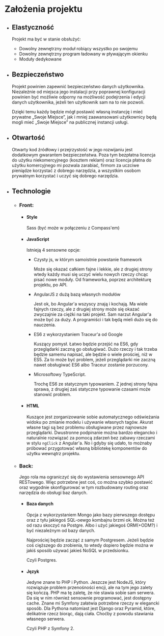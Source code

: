# Założenia projektu

*	## Elastyczność

	Projekt ma być w stanie obsłużyć:

	*	Dowolny zewnętrzny moduł robiący wszystko po swojemu
	*	Dowolny zewnętrzny program ładowany w pływającym okienku
	*	Moduły dedykowane

*	## Bezpieczeństwo
	
	Projekt powinien zapewnić bezpieczeństwo danych użytkownika. Niezależnie od miejsca jego instalacji przy poprawnej konfiguracji powinien być możliwie odporny na możliwość podejrzenia i edycji danych użytkownika, jeżeli ten użytkownik sam na to nie pozwoli.

	Dzięki temu każdy będzie mógł postawić własną instancję i mieć prywatne &bdquo;Swoje Miejsce&rdquo;, jak i mniej zaawansowani użytkownicy będą mogli mieć &bdquo;Swoje Miejsce&rdquo; na publicznej instancji usługi.

*	## Otwartość

	Otwarty kod źródłowy i przejrzystość w jego rozwijaniu jest dodatkowym gwarantem bezpieczeństwa. Poza tym bezpłatna licencja do użytku niekomercyjnego (kosztem reklam) oraz licencja płatna do użytku komercyjnego mi pozwala zarabiać, firmom za uczciwe pieniądze korzystać z dobrego narzędzia, a wszystkim osobom prywatnym korzystać i uczyć się dobrego narzędzia.

*	## Technologie

	* ### Front:

		* #### Style 

			Sass (być może w połączeniu z Compass'em)

		* #### JavaScript

			Istnieją 4 sensowne opcje: 

			*	Czysty js, w którym samoistnie powstanie framework 

				Może się okazać całkiem fajne i lekkie, ale z drugiej strony wtedy każdy musi się uczyć wielu nowych rzeczy chcąc pisać nowe moduły. Od frameworka, poprzez architekturę projektu, po API.

			*	AngularJS z dużą bazą własnych modułów

				Jest ok, bo Angular'a wszyscy znają i kochają. Ma wiele fajnych rzeczy, ale z drugiej strony może się okazać zwyczajnie za ciężki na taki projekt. Sam narzut Angular'a może być za duży. A programiści i tak będą mieli dużo się do nauczenia.

			*	ES6 z wykorzystaniem Traceur'a od Google

				Kuszący pomysł. Łatwo będzie przejść na ES6, gdy przeglądarki zaczną go obsługiwać. Dużo rzeczy i tak trzeba będzie samemu napisać, ale będzie o wiele prościej, niż w ES5. Za to może być problem, jeżeli przeglądarki nie zaczną nawet obsługiwać ES6 albo Traceur zostanie porzucony.

			*	Microsoftowy TypeScript.

				Trochę ES6 ze statycznym typowaniem. Z jednej strony fajna sprawa, z drugiej zaś statyczne typowanie czasami może stanowić problem.

		* #### HTML

			Kuszące jest zorganizowanie sobie automatycznego odświeżania widoku po zmianie modelu i używanie własnych tagów. Akurat własne tagi są bez problemu obsługiwane przez najnowsze przeglądarki. Dwustronne podpinanie można bardzo elegancko i naturalnie rozwiązać za pomocą zdarzeń bez zabawy rzeczami w stylu `ngClick` z Angular'a. No i gdyby się udało, to możnaby próbować przygotować własną bibliotekę komponentów do użytku wewnątrz projektu.

	* ### Back:

		Jego rola ma ograniczyć się do wystawienia sensownego API RESTowego. Więc potrzebne jest coś, co można szybko postawić oraz wygodnie skonfigurować w tym rozbudowany routing oraz narzędzia do obsługi baz danych.

		* #### Baza danych

			Opcja z wykorzystaniem Mongo jako bazy pierwszego dostępu oraz z tyłu jakiegoś SQL-oewgo kombajnu brzmi ok. Można też od razu skoczyć na Postgre. Albo i użyć jakiegoś ORM(+ODM?) i być niezależnym od bazy danych.

			Najprościej będzie zacząć z samym Postgresem. Jeżeli będzie coś cięższego do zrobienia, to wtedy dopiero będzie można w jakiś sposób używać jakieś NoSQL w przedsionku.

			Czyli Postgres.

		* #### Język

			Jedyne znane to PHP i Python. Jeszcze jest NodeJS, który rozwiązuje problem przenośności encji, ale na tym jego zalety się kończą. PHP ma tę zaletę, że nie stawia sobie sam serwera. Da się w nim również sensownie programować, jest dostępny cache. Znane mi Symfony załatwia potrzebne rzeczy w elegancki sposób. Dla Pythona natomiast jest Django oraz Pyramid, które, delikatnie rzecz biorąc, dają ciała. Choćby z powodu stawiania własnego serwera.

			Czyli PHP z Symfony 2.